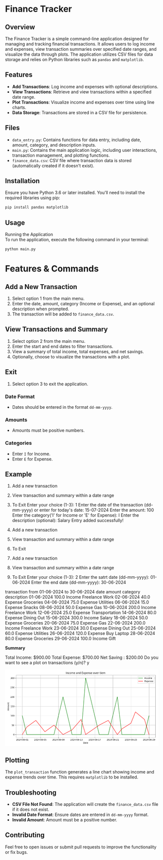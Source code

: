 # Finance Tracker

## Overview

The Finance Tracker is a simple command-line application designed for managing and tracking financial transactions. It allows users to log income and expenses, view transaction summaries over specified date ranges, and visualize the data through plots. The application utilizes CSV files for data storage and relies on Python libraries such as `pandas` and `matplotlib`.

## Features

- **Add Transactions**: Log income and expenses with optional descriptions.
- **View Transactions**: Retrieve and view transactions within a specified date range.
- **Plot Transactions**: Visualize income and expenses over time using line charts.
- **Data Storage**: Transactions are stored in a CSV file for persistence.

## Files

- `data_entry.py`: Contains functions for data entry, including date, amount, category, and description inputs.
- `main.py`: Contains the main application logic, including user interactions, transaction management, and plotting functions.
- `finance_data.csv`: CSV file where transaction data is stored (automatically created if it doesn't exist).

## Installation

Ensure you have Python 3.6 or later installed. You'll need to install the required libraries using pip:

```bash
pip install pandas matplotlib
```
 
## Usage
Running the Application  
To run the application, execute the following command in your terminal:
```bash 
python main.py
```
# Features & Commands

## Add a New Transaction

1. Select option 1 from the main menu.
2. Enter the date, amount, category (Income or Expense), and an optional description when prompted.
3. The transaction will be added to `finance_data.csv`.

## View Transactions and Summary

1. Select option 2 from the main menu.
2. Enter the start and end dates to filter transactions.
3. View a summary of total income, total expenses, and net savings.
4. Optionally, choose to visualize the transactions with a plot.

## Exit

1. Select option 3 to exit the application.

### Date Format

- Dates should be entered in the format `dd-mm-yyyy`.

### Amounts

- Amounts must be positive numbers.

### Categories

- Enter `I` for Income.
- Enter `E` for Expense.

## Example

1. Add a new transaction
2. View transaction and summary within a date range
3. To Exit
Enter your choice (1-3): 1
Enter the date of the transaction (dd-mm-yyyy) or enter for today's date: 15-07-2024
Enter the amount: 100
Enter the category('I' for Income or 'E' for Expense): I
Enter the description (optional): Salary
Entry added successfully!

1. Add a new transaction
2. View transaction and summary within a date range
3. To Exit

1. Add a new transaction
2. View transaction and summary within a date range
3. To Exit
Enter your choice (1-3): 2
Enter the satrt date (dd-mm-yyyy): 01-06-2024
Enter the end date (dd-mm-yyyy): 30-06-2024

transaction from 01-06-2024 to 30-06-2024
      date  amount category    description
01-06-2024   100.0   Income Freelance Work
02-06-2024    40.0  Expense      Groceries
04-06-2024    75.0  Expense      Utilities
06-06-2024    15.0  Expense         Snacks
08-06-2024    50.0  Expense            Gas
10-06-2024   200.0   Income Freelance Work
12-06-2024    25.0  Expense Transportation
14-06-2024    80.0  Expense     Dining Out
15-06-2024   300.0   Income         Salary
18-06-2024    50.0  Expense      Groceries
20-06-2024    75.0  Expense            Gas
22-06-2024   200.0   Income Freelance Work
23-06-2024    30.0  Expense     Dining Out
25-06-2024    60.0  Expense      Utilities
26-06-2024   120.0  Expense     Buy Laptop
28-06-2024    80.0  Expense      Groceries
29-06-2024   100.0   Income           Gift

**Summary**

Total Income: $900.00
Total Expense: $700.00
Net Saving : $200.00
Do you want to see a plot on transactions (y/n)? y

![Income and Expense Plot](income_expense_plot.png)

## Plotting

The `plot_transaction` function generates a line chart showing income and expense trends over time. This requires `matplotlib` to be installed.

## Troubleshooting

- **CSV File Not Found**: The application will create the `finance_data.csv` file if it does not exist.
- **Invalid Date Format**: Ensure dates are entered in `dd-mm-yyyy` format.
- **Invalid Amount**: Amount must be a positive number.

## Contributing

Feel free to open issues or submit pull requests to improve the functionality or fix bugs.


